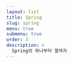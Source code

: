 ```yaml
---
layout: list
title: Spring
slug: spring
menu: true
submenu: true
order: 3
description: >
  Spring의 하나부터 열까지
---
```

